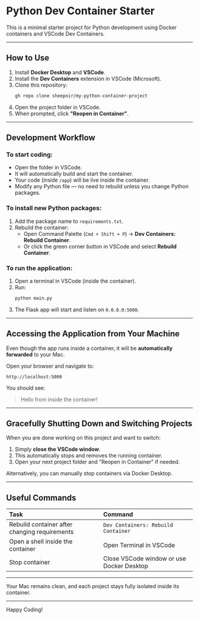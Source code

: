 # Python Dev Container Starter

This is a minimal starter project for Python development using Docker containers and VSCode Dev Containers.

---

## How to Use

1. Install **Docker Desktop** and **VSCode**.
2. Install the **Dev Containers** extension in VSCode (Microsoft).
3. Clone this repository:
   ```bash
   gh repo clone sheepnir/my-python-container-project
   ```
4. Open the project folder in VSCode.
5. When prompted, click **"Reopen in Container"**.

---

## Development Workflow

### To start coding:
- Open the folder in VSCode.
- It will automatically build and start the container.
- Your code (inside `/app`) will be live inside the container.
- Modify any Python file — no need to rebuild unless you change Python packages.

### To install new Python packages:
1. Add the package name to `requirements.txt`.
2. Rebuild the container:
   - Open Command Palette (`Cmd + Shift + P`) → **Dev Containers: Rebuild Container**.
   - Or click the green corner button in VSCode and select **Rebuild Container**.

### To run the application:
1. Open a terminal in VSCode (inside the container).
2. Run:
   ```bash
   python main.py
   ```
3. The Flask app will start and listen on `0.0.0.0:5000`.

---

## Accessing the Application from Your Machine

Even though the app runs inside a container, it will be **automatically forwarded** to your Mac.

Open your browser and navigate to:

```
http://localhost:5000
```

You should see:
> Hello from inside the container!

---

## Gracefully Shutting Down and Switching Projects

When you are done working on this project and want to switch:

1. Simply **close the VSCode window**.
2. This automatically stops and removes the running container.
3. Open your next project folder and "Reopen in Container" if needed.

Alternatively, you can manually stop containers via Docker Desktop.

---

## Useful Commands

| Task | Command |
|:-----|:--------|
| Rebuild container after changing requirements | `Dev Containers: Rebuild Container` |
| Open a shell inside the container | Open Terminal in VSCode |
| Stop container | Close VSCode window or use Docker Desktop |

---

Your Mac remains clean, and each project stays fully isolated inside its container.

---

Happy Coding!